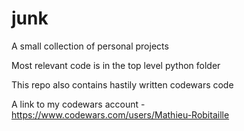 # junk
A small collection of personal projects

Most relevant code is in the top level python folder


This repo also contains hastily written codewars code

A link to my codewars account - https://www.codewars.com/users/Mathieu-Robitaille
